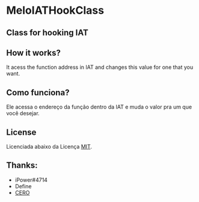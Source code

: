 # MeloIATHookClass
## Class for hooking IAT

## How it works?
It acess the function address in IAT and changes this value for one that you want.

## Como funciona?
Ele acessa o endereço da função dentro da IAT e muda o valor pra um que você desejar.

## License

Licenciada abaixo da Licença [MIT](LICENSE).


## Thanks:
* iPower#4714
* Define
* [CERO](https://www.youtube.com/watch?v=IkUfXfnnKH4&list=PLIfZMtpPYFP6zLKlnyAeWY1I85VpyshAA)
